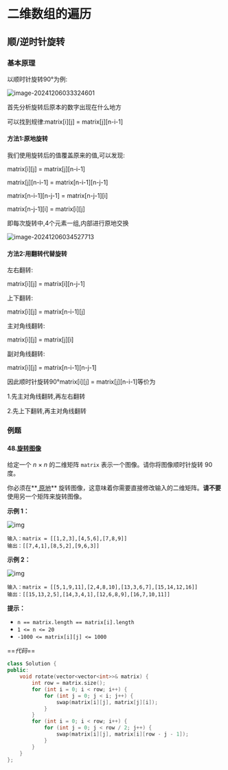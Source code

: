 # 二维数组的遍历

## 顺/逆时针旋转

### 基本原理

以顺时针旋转90°为例:

![image-20241206033324601](https://fzchen-picgo.oss-cn-shanghai.aliyuncs.com/Github/learning/20241206033324656.png)

首先分析旋转后原本的数字出现在什么地方

可以找到规律:matrix\[i][j] = matrix\[j][n-i-1]

#### 方法1:原地旋转

我们使用旋转后的值覆盖原来的值,可以发现:

matrix\[i][j] = matrix\[j][n-i-1]

matrix\[j][n-i-1] = matrix\[n-i-1][n-j-1]

matrix\[n-i-1][n-j-1] = matrix\[n-j-1][i]

matrix\[n-j-1][i] = matrix\[i][j]

即每次旋转中,4个元素一组,内部进行原地交换

![image-20241206034527713](https://fzchen-picgo.oss-cn-shanghai.aliyuncs.com/Github/learning/20241206034527755.png)

#### 方法2:用翻转代替旋转

左右翻转:

matrix\[i][j] = matrix\[i][n-j-1]

上下翻转:

matrix\[i][j] = matrix\[n-i-1][j]

主对角线翻转:

matrix\[i][j] = matrix\[j][i]

副对角线翻转:

matrix\[i][j] = matrix\[n-i-1][n-j-1]

因此顺时针旋转90°matrix\[i][j] = matrix\[j][n-i-1]等价为

1.先主对角线翻转,再左右翻转

2.先上下翻转,再主对角线翻转

### 例题

#### 48.[旋转图像](https://leetcode.cn/problems/rotate-image/description/)

给定一个 *n* × *n* 的二维矩阵 `matrix` 表示一个图像。请你将图像顺时针旋转 90 度。

你必须在**[ 原地](https://baike.baidu.com/item/原地算法)** 旋转图像，这意味着你需要直接修改输入的二维矩阵。**请不要** 使用另一个矩阵来旋转图像。

 

**示例 1：**

![img](https://fzchen-picgo.oss-cn-shanghai.aliyuncs.com/Github/learning/20241206031314296.jpeg)

```
输入：matrix = [[1,2,3],[4,5,6],[7,8,9]]
输出：[[7,4,1],[8,5,2],[9,6,3]]
```

**示例 2：**

![img](https://fzchen-picgo.oss-cn-shanghai.aliyuncs.com/Github/learning/20241206031314313.jpeg)

```
输入：matrix = [[5,1,9,11],[2,4,8,10],[13,3,6,7],[15,14,12,16]]
输出：[[15,13,2,5],[14,3,4,1],[12,6,8,9],[16,7,10,11]]
```

 

**提示：**

- `n == matrix.length == matrix[i].length`
- `1 <= n <= 20`
- `-1000 <= matrix[i][j] <= 1000`



==*代码*==

```c++
class Solution {
public:
    void rotate(vector<vector<int>>& matrix) {
        int row = matrix.size();
        for (int i = 0; i < row; i++) {
            for (int j = 0; j < i; j++) {
                swap(matrix[i][j], matrix[j][i]);
            }
        }
        for (int i = 0; i < row; i++) {
            for (int j = 0; j < row / 2; j++) {
                swap(matrix[i][j], matrix[i][row - j - 1]);
            }
        }
    }
};
```

